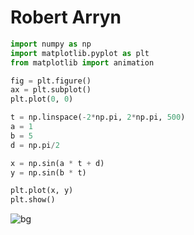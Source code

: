 # Robert Arryn

```python
import numpy as np
import matplotlib.pyplot as plt
from matplotlib import animation

fig = plt.figure()
ax = plt.subplot()
plt.plot(0, 0)

t = np.linspace(-2*np.pi, 2*np.pi, 500)
a = 1
b = 5
d = np.pi/2

x = np.sin(a * t + d)
y = np.sin(b * t)

plt.plot(x, y)
plt.show()

```

![bg](/_media/bg2.jpg)

